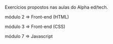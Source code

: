 Exercícios propostos nas aulas do Alpha ed/tech.

módulo 2 => Front-end (HTML)

módulo 3 => Front-end (CSS)

módulo 7 => Javascript

